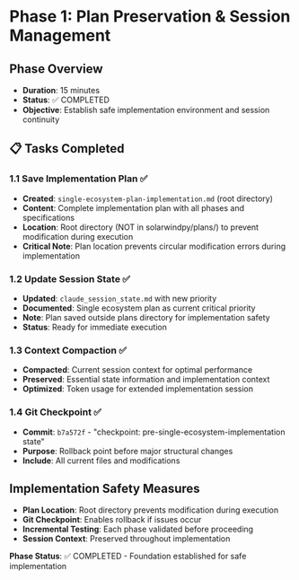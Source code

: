 # Phase 1: Plan Preservation & Session Management

## Phase Overview
- **Duration**: 15 minutes  
- **Status**: ✅ COMPLETED
- **Objective**: Establish safe implementation environment and session continuity

## 📋 Tasks Completed

### 1.1 Save Implementation Plan ✅
- **Created**: `single-ecosystem-plan-implementation.md` (root directory)
- **Content**: Complete implementation plan with all phases and specifications
- **Location**: Root directory (NOT in solarwindpy/plans/) to prevent modification during execution
- **Critical Note**: Plan location prevents circular modification errors during implementation

### 1.2 Update Session State ✅
- **Updated**: `claude_session_state.md` with new priority
- **Documented**: Single ecosystem plan as current critical priority
- **Note**: Plan saved outside plans directory for implementation safety
- **Status**: Ready for immediate execution

### 1.3 Context Compaction ✅
- **Compacted**: Current session context for optimal performance
- **Preserved**: Essential state information and implementation context
- **Optimized**: Token usage for extended implementation session

### 1.4 Git Checkpoint ✅
- **Commit**: `b7a572f` - "checkpoint: pre-single-ecosystem-implementation state"
- **Purpose**: Rollback point before major structural changes
- **Include**: All current files and modifications

## Implementation Safety Measures
- **Plan Location**: Root directory prevents modification during execution
- **Git Checkpoint**: Enables rollback if issues occur  
- **Incremental Testing**: Each phase validated before proceeding
- **Session Context**: Preserved throughout implementation

**Phase Status**: ✅ COMPLETED - Foundation established for safe implementation